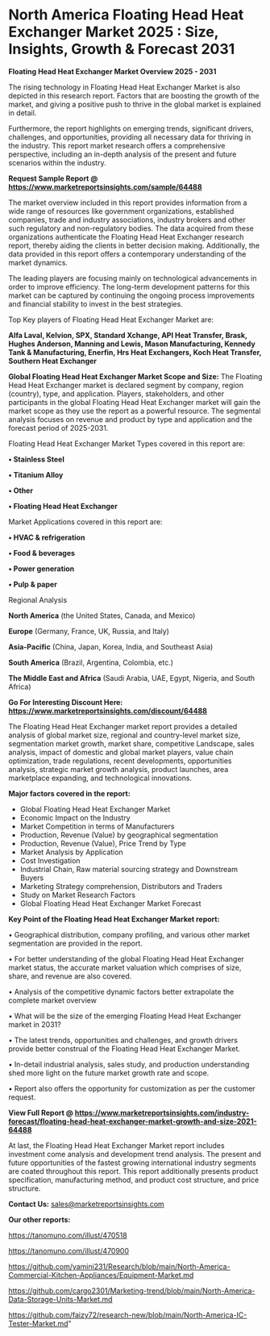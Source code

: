# North America Floating Head Heat Exchanger Market 2025 : Size, Insights, Growth & Forecast 2031

<Strong> Floating Head Heat Exchanger Market Overview 2025 - 2031</strong>

The rising technology in Floating Head Heat Exchanger Market is also depicted in this research report. Factors that are boosting the growth of the market, and giving a positive push to thrive in the global market is explained in detail.

Furthermore, the report highlights on emerging trends, significant drivers, challenges, and opportunities, providing all necessary data for thriving in the industry. This report market research offers a comprehensive perspective, including an in-depth analysis of the present and future scenarios within the industry.

<strong>Request Sample Report @ <a href=https://www.marketreportsinsights.com/sample/64488>https://www.marketreportsinsights.com/sample/64488</a></strong>

The market overview included in this report provides information from a wide range of resources like government organizations, established companies, trade and industry associations, industry brokers and other such regulatory and non-regulatory bodies. The data acquired from these organizations authenticate the Floating Head Heat Exchanger research report, thereby aiding the clients in better decision making. Additionally, the data provided in this report offers a contemporary understanding of the market dynamics.

The leading players are focusing mainly on technological advancements in order to improve efficiency. The long-term development patterns for this market can be captured by continuing the ongoing process improvements and financial stability to invest in the best strategies.

Top Key players of Floating Head Heat Exchanger Market are:

<strong>Alfa Laval, Kelvion, SPX, Standard Xchange, API Heat Transfer, Brask, Hughes Anderson, Manning and Lewis, Mason Manufacturing, Kennedy Tank & Manufacturing, Enerfin, Hrs Heat Exchangers, Koch Heat Transfer, Southern Heat Exchanger</strong>

<strong><b>Global Floating Head Heat Exchanger Market Scope and Size:</b></strong>
The Floating Head Heat Exchanger market is declared segment by company, region (country), type, and application. Players, stakeholders, and other participants in the global Floating Head Heat Exchanger market will gain the market scope as they use the report as a powerful resource. The segmental analysis focuses on revenue and product by type and application and the forecast period of 2025-2031.

Floating Head Heat Exchanger Market Types covered in this report are:

<strong>• Stainless Steel

• Titanium Alloy

• Other

• Floating Head Heat Exchanger</strong>

Market Applications covered in this report are:

<strong>• HVAC & refrigeration

• Food & beverages

• Power generation

• Pulp & paper</strong> 

Regional Analysis

<strong>North America</strong> (the United States, Canada, and Mexico)

<strong>Europe</strong> (Germany, France, UK, Russia, and Italy)

<strong>Asia-Pacific</strong> (China, Japan, Korea, India, and Southeast Asia)

<strong>South America</strong> (Brazil, Argentina, Colombia, etc.)

<strong>The Middle East and Africa</strong> (Saudi Arabia, UAE, Egypt, Nigeria, and South Africa)

<strong>Go For Interesting Discount Here: <a href=https://www.marketreportsinsights.com/discount/64488>https://www.marketreportsinsights.com/discount/64488</a></strong>

The Floating Head Heat Exchanger market report provides a detailed analysis of global market size, regional and country-level market size, segmentation market growth, market share, competitive Landscape, sales analysis, impact of domestic and global market players, value chain optimization, trade regulations, recent developments, opportunities analysis, strategic market growth analysis, product launches, area marketplace expanding, and technological innovations.

<strong><b>Major factors covered in the report:</b></strong>
<ul>
  <li>Global Floating Head Heat Exchanger Market </li>
  <li>Economic Impact on the Industry</li>
  <li>Market Competition in terms of Manufacturers</li>
  <li>Production, Revenue (Value) by geographical segmentation</li>
  <li>Production, Revenue (Value), Price Trend by Type</li>
  <li>Market Analysis by Application</li>
  <li>Cost Investigation</li>
  <li>Industrial Chain, Raw material sourcing strategy and Downstream Buyers</li>
  <li>Marketing Strategy comprehension, Distributors and Traders</li>
  <li>Study on Market Research Factors</li>
  <li>Global Floating Head Heat Exchanger Market Forecast</li>
</ul>

<strong><b>Key Point of the Floating Head Heat Exchanger Market report:</b></strong>

• Geographical distribution, company profiling, and various other market segmentation are provided in the report.

• For better understanding of the global Floating Head Heat Exchanger market status, the accurate market valuation which comprises of size, share, and revenue are also covered.

• Analysis of the competitive dynamic factors better extrapolate the complete market overview

• What will be the size of the emerging Floating Head Heat Exchanger market in 2031?

• The latest trends, opportunities and challenges, and growth drivers provide better construal of the Floating Head Heat Exchanger Market.

• In-detail industrial analysis, sales study, and production understanding shed more light on the future market growth rate and scope.

• Report also offers the opportunity for customization as per the customer request.

<strong><b>View Full Report @ <a href=https://www.marketreportsinsights.com/industry-forecast/floating-head-heat-exchanger-market-growth-and-size-2021-64488>https://www.marketreportsinsights.com/industry-forecast/floating-head-heat-exchanger-market-growth-and-size-2021-64488</a></b></strong>


At last, the Floating Head Heat Exchanger Market report includes investment come analysis and development trend analysis. The present and future opportunities of the fastest growing international industry segments are coated throughout this report. This report additionally presents product specification, manufacturing method, and product cost structure, and price structure.

<strong>Contact Us:</strong>
sales@marketreportsinsights.com

<strong>Our other reports:</strong>

<a href=https://tanomuno.com/illust/470518>https://tanomuno.com/illust/470518</a>

<a href=https://tanomuno.com/illust/470900>https://tanomuno.com/illust/470900</a>

<a href=https://github.com/yamini231/Research/blob/main/North-America-Commercial-Kitchen-Appliances/Equipment-Market.md>https://github.com/yamini231/Research/blob/main/North-America-Commercial-Kitchen-Appliances/Equipment-Market.md</a>

<a href=https://github.com/cargo2301/Marketing-trend/blob/main/North-America-Data-Storage-Units-Market.md>https://github.com/cargo2301/Marketing-trend/blob/main/North-America-Data-Storage-Units-Market.md</a>

<a href=https://github.com/faizy72/research-new/blob/main/North-America-IC-Tester-Market.md>https://github.com/faizy72/research-new/blob/main/North-America-IC-Tester-Market.md</a>"
